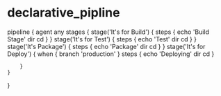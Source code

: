 # declarative_pipline
pipeline {
    agent any
    stages {
        stage('It's for Build') {
            steps {
                echo 'Build Stage'
				dir
				cd
            }
        }
stage('It's for Test') {
            steps {
                echo 'Test'
				dir
				cd
            }
        }
stage('It's Package') {
            steps {
                echo 'Package'
				dir
				cd
            }
        }
stage('It's for Deploy') {
            when {
                branch 'production'
            }
            steps {
                echo 'Deploying'
				dir
				cd
            }
			
		}	
    }
}

